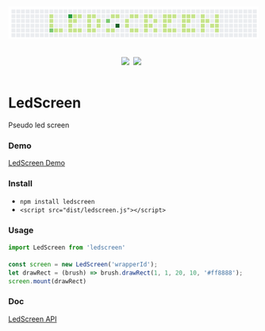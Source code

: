 <p align="center">
  <img src="https://raw.githubusercontent.com/zjhou/ledScreen/master/doc/logo.png" alt="ledScreen" title="ledscreen">
  <br><br>
  <img src="https://img.shields.io/badge/build-passing-green.svg?style=flat-square"/>
  <a href="https://www.npmjs.com/package/ledscreen"><img src="https://img.shields.io/badge/npm-v1.0.10-blue.svg?style=flat-square"/></a>
  <br><br>
</p>


# LedScreen
Pseudo led screen

### Demo
[LedScreen Demo](http://blog.zjhou.com/ledScreen/)

### Install
- `npm install ledscreen`
- `<script src="dist/ledscreen.js"></script>`

### Usage
``` javascript
import LedScreen from 'ledscreen'

const screen = new LedScreen('wrapperId');
let drawRect = (brush) => brush.drawRect(1, 1, 20, 10, '#ff8888');
screen.mount(drawRect)
```

### Doc
[LedScreen API](https://github.com/zjhou/ledScreen/tree/master/doc)
